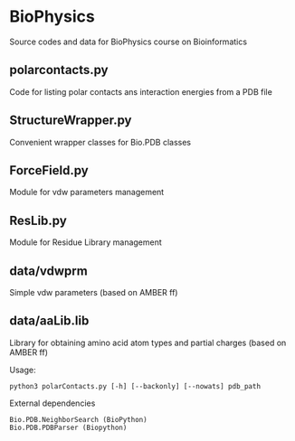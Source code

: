 # BioPhysics
Source codes and data for BioPhysics course on Bioinformatics

## polarcontacts.py
Code for listing polar contacts ans interaction energies from a PDB file

## StructureWrapper.py
Convenient wrapper classes for Bio.PDB classes

## ForceField.py
Module for vdw parameters management

## ResLib.py
Module for Residue Library management

## data/vdwprm
Simple vdw parameters (based on AMBER ff)

## data/aaLib.lib
Library for obtaining amino acid atom types and partial charges (based on AMBER ff)


Usage:

    python3 polarContacts.py [-h] [--backonly] [--nowats] pdb_path

External dependencies

    Bio.PDB.NeighborSearch (BioPython)
    Bio.PDB.PDBParser (Biopython)

